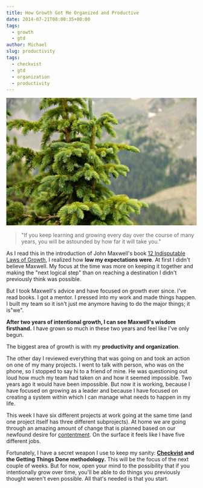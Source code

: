 ```yaml
---
title: How Growth Got Me Organized and Productive
date: 2014-07-21T08:00:35+00:00
tags: 
  - growth
  - gtd
author: Michael
slug: productivity
tags:
  - checkvist
  - gtd
  - organization
  - productivity
---
```

<div class="full-width">
  <img src="/images/feature-productivity.jpg" alt="Productivity" />
</div>

> "If you keep learning and growing every day over the course of many years, you will be astounded by how far it will take you."

As I read this in the introduction of John Maxwell's book [12 Indisputable Laws of Growth](http://www.amazon.com/gp/product/1599953668/ref=as_li_qf_sp_asin_il_tl?ie=UTF8&camp=1789&creative=9325&creativeASIN=1599953668&linkCode=as2&tag=hedgeopscom-20), I realized how **low my expectations were**. At first I didn't believe Maxwell. My focus at the time was more on keeping it together and making the "next logical step" than on reaching a destination I didn't previously think was possible.

But I took Maxwell's advice and have focused on growth ever since. I've read books. I got a mentor. I pressed into my work and made things happen. I built my team so it isn't just me anymore having to do the major things; it is"we".

**After two years of intentional growth, I can see Maxwell's wisdom firsthand.** I have grown so much in these two years and feel like I've only begun.

The biggest area of growth is with my **productivity and organization**.

The other day I reviewed everything that was going on and took an action on one of my many projects. I went to talk with person, who was on the phone, so I stopped to say hi to a friend of mine. He was questioning out loud how much my team had taken on and how it seemed impossible. Two years ago it would have been impossible. But now it is working, because I have focused on growing as a leader and because I have focused on creating a system within which I can manage what needs to happen in my life.

This week I have six different projects at work going at the same time (and one project itself has three different subprojects). At home we are going through an amazing amount of change that is planned based on our newfound desire for [contentment](/achievable-contentment/ "Achievable Contentment"). On the surface it feels like I have five different jobs.

Fortunately, I have a secret weapon I use to keep my sanity: **[Checkvist](http://www.checkvist.com) and the Getting Things Done methodology.** This will be the focus of the next couple of weeks. But for now, open your mind to the possibility that if you intentionally grow over time, you'll be able to do things you previously thought weren't even possible. All that's needed is that you start.